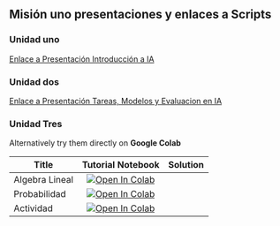 ## Misión uno presentaciones y enlaces a Scripts

### Unidad uno
<a href="https://www.canva.com/design/DAGCm11QmDg/VrkxolLa43YfMZ4IXfF3CA/edit?utm_content=DAGCm11QmDg&utm_campaign=designshare&utm_medium=link2&utm_source=sharebutton" target="_blank">Enlace a Presentación Introducción a IA</a>

### Unidad dos

<a href="https://www.canva.com/design/DAGCnBi8IDU/TkQgC_cxDYC5TfJoGiBQxw/view?utm_content=DAGCnBi8IDU&utm_campaign=designshare&utm_medium=link&utm_source=editor" target="_blank">Enlace a Presentación Tareas, Modelos y Evaluacion en IA</a>

### Unidad Tres

Alternatively try them directly on **Google Colab** 

| Title | Tutorial Notebook  | Solution |
|-|:-:|:-:|
| Algebra Lineal  | [![Open In Colab](https://colab.research.google.com/assets/colab-badge.svg)](https://colab.research.google.com/github/xXThanatosXx/Curso-IA-G3/blob/main/Misi%C3%B3n%20Uno/Unidad%203/Algebra%20lineal.ipynb) 
|  Probabilidad | [![Open In Colab](https://colab.research.google.com/assets/colab-badge.svg)](https://colab.research.google.com/github/mml-book/mml-book.github.io/blob/master/tutorials/tutorial_pca.ipynb)  |
|  Actividad | [![Open In Colab](https://colab.research.google.com/assets/colab-badge.svg)](https://colab.research.google.com/github/xXThanatosXx/Curso-IA-G3/blob/main/Misi%C3%B3n%20Uno/Unidad%203/Actividad.ipynb)  |